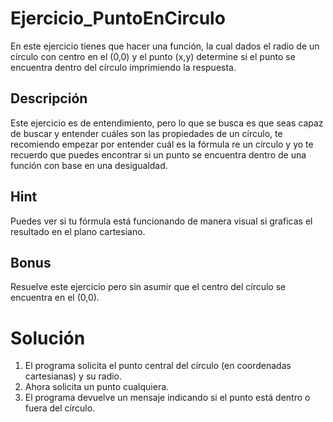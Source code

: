 # Ejercicio_PuntoEnCirculo
En este ejercicio tienes que hacer una función, la cual dados el radio de un círculo con centro en el (0,0) y el punto (x,y) determine si el punto se encuentra dentro del círculo imprimiendo la respuesta.
## Descripción
Este ejercicio es de entendimiento, pero lo que se busca es que seas capaz de buscar y entender cuáles son las propiedades de un círculo, te recomiendo empezar por entender cuál es la fórmula re un círculo y yo te recuerdo que puedes encontrar si un punto se encuentra dentro de una función con base en una desigualdad. 

## Hint
Puedes ver si tu fórmula está funcionando de manera visual si graficas el resultado en el plano cartesiano.

## Bonus
Resuelve este ejercicio pero sin asumir que el centro del círculo se encuentra en el (0,0).

# Solución
1. El programa solicita el punto central del círculo (en coordenadas cartesianas) y su radio.
2. Ahora solicita un punto cualquiera.
3. El programa devuelve un mensaje indicando si el punto está dentro o fuera del círculo.
